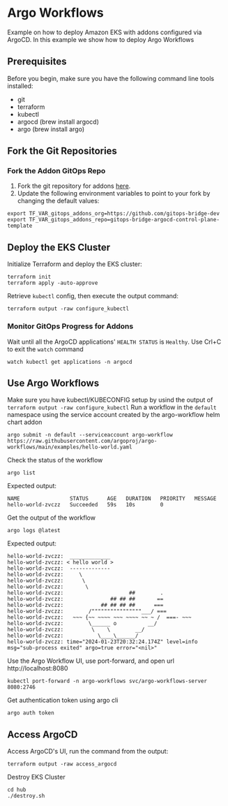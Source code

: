 # Argo Workflows

Example on how to deploy Amazon EKS with addons configured via ArgoCD.
In this example we show how to deploy Argo Workflows

## Prerequisites
Before you begin, make sure you have the following command line tools installed:
- git
- terraform
- kubectl
- argocd (brew install argocd)
- argo (brew install argo)

## Fork the Git Repositories

### Fork the Addon GitOps Repo
1. Fork the git repository for addons [here](https://github.com/gitops-bridge-dev/gitops-bridge-argocd-control-plane-template).
2. Update the following environment variables to point to your fork by changing the default values:
```shell
export TF_VAR_gitops_addons_org=https://github.com/gitops-bridge-dev
export TF_VAR_gitops_addons_repo=gitops-bridge-argocd-control-plane-template
```

## Deploy the EKS Cluster
Initialize Terraform and deploy the EKS cluster:
```shell
terraform init
terraform apply -auto-approve
```
Retrieve `kubectl` config, then execute the output command:
```shell
terraform output -raw configure_kubectl
```

### Monitor GitOps Progress for Addons
Wait until all the ArgoCD applications' `HEALTH STATUS` is `Healthy`. Use Crl+C to exit the `watch` command
```shell
watch kubectl get applications -n argocd
```

## Use Argo Workflows
Make sure you have kubectl/KUBECONFIG setup by usind the output of `terraform output -raw configure_kubectl`
Run a workflow in the `default` namespace using the service account created by the argo-workflow helm chart addon
```shell
argo submit -n default --serviceaccount argo-workflow https://raw.githubusercontent.com/argoproj/argo-workflows/main/examples/hello-world.yaml
```
Check the status of the workflow
```shell
argo list
```
Expected output:
```
NAME                STATUS      AGE   DURATION   PRIORITY   MESSAGE
hello-world-zvczz   Succeeded   59s   10s        0
```
Get the output of the workflow
```shell
argo logs @latest
```
Expected output:
```
hello-world-zvczz:  _____________
hello-world-zvczz: < hello world >
hello-world-zvczz:  -------------
hello-world-zvczz:     \
hello-world-zvczz:      \
hello-world-zvczz:       \
hello-world-zvczz:                     ##        .
hello-world-zvczz:               ## ## ##       ==
hello-world-zvczz:            ## ## ## ##      ===
hello-world-zvczz:        /""""""""""""""""___/ ===
hello-world-zvczz:   ~~~ {~~ ~~~~ ~~~ ~~~~ ~~ ~ /  ===- ~~~
hello-world-zvczz:        \______ o          __/
hello-world-zvczz:         \    \        __/
hello-world-zvczz:           \____\______/
hello-world-zvczz: time="2024-01-23T20:32:24.174Z" level=info msg="sub-process exited" argo=true error="<nil>"
```
Use the Argo Workflow UI, use port-forward, and open url http://localhost:8080
```shell
kubectl port-forward -n argo-workflows svc/argo-workflows-server 8080:2746
```
Get authentication token using argo cli
```shell
argo auth token
```


## Access ArgoCD
Access ArgoCD's UI, run the command from the output:
```shell
terraform output -raw access_argocd
```

Destroy EKS Cluster
```shell
cd hub
./destroy.sh
```
